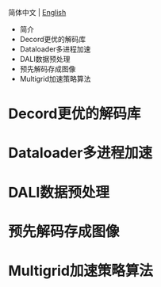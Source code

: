 简体中文 | [English](../../en/tutorials/accelerate.md)

- 简介
- Decord更优的解码库
- Dataloader多进程加速
- DALI数据预处理
- 预先解码存成图像
- Multigrid加速策略算法


# Decord更优的解码库
# Dataloader多进程加速
# DALI数据预处理
# 预先解码存成图像
# Multigrid加速策略算法
